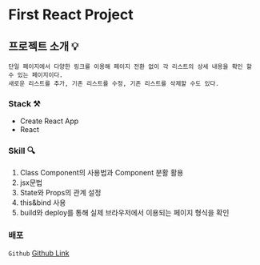 # First React Project

## 프로젝트 소개 💡

```
단일 페이지에서 다양한 링크를 이용해 페이지 전환 없이 각 리스트의 상세 내용을 확인 할 수 있는 페이지이다. 
새로운 리스트를 추가, 기존 리스트를 수정, 기존 리스트를 삭제할 수도 있다. 
```

### Stack ⚒
+ Create React App
+ React

### Skill 🔍
1. Class Component의 사용법과 Component 분활 활용
2. jsx문법
3. State와 Props의 관계 설정
4. this&bind 사용
5. build와 deploy를 통해 실제 브라우저에서 이용되는 페이지 형식을 확인

### 배포
`Github`
[Github Link](http://sohyeonBak.github.io/Deploy-test)
